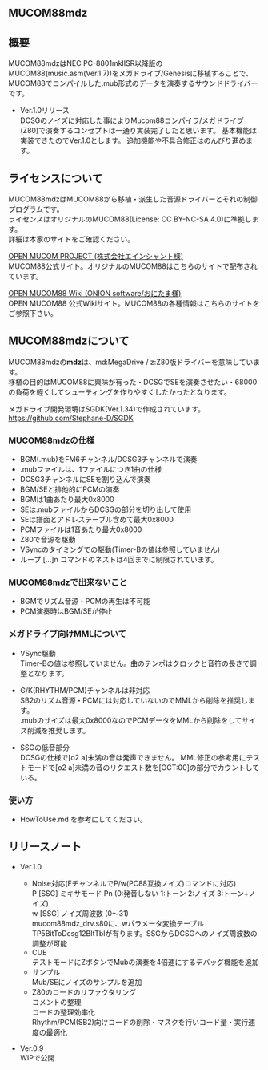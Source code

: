 MUCOM88mdz
------------------
## 概要
MUCOM88mdzはNEC PC-8801mkⅡSR以降版のMUCOM88(music.asm(Ver.1.7))をメガドライブ/Genesisに移植することで、
MUCOM88でコンパイルした.mub形式のデータを演奏するサウンドドライバーです。  

- Ver.1.0リリース  
DCSGのノイズに対応した事によりMucom88コンパイラ/メガドライブ(Z80)で演奏するコンセプトは一通り実装完了したと思います。
基本機能は実装できたのでVer.1.0とします。
追加機能や不具合修正はのんびり進めます。

## ライセンスについて
MUCOM88mdzはMUCOM88から移植・派生した音源ドライバーとそれの制御プログラムです。  
ライセンスはオリジナルのMUCOM88(License: CC BY-NC-SA 4.0)に準拠します。  
詳細は本家のサイトをご確認ください。

[OPEN MUCOM PROJECT (株式会社エインシャント様)](https://www.ancient.co.jp/~MUCOM88/)  
 MUCOM88公式サイト。オリジナルのMUCOM88はこちらのサイトで配布されています。

[OPEN MUCOM88 Wiki (ONION software/おにたま様)](https://github.com/onitama/MUCOM88/wiki)  
 OPEN MUCOM88 公式Wikiサイト。MUCOM88の各種情報はこちらのサイトをご参照下さい。

## MUCOM88mdzについて  
MUCOM88mdzの**mdz**は、md:MegaDrive / z:Z80版ドライバーを意味しています。  
移植の目的はMUCOM88に興味が有った・DCSGでSEを演奏させたい・68000の負荷を軽くしてシューティングを作りやすくしたかったとなります。  

メガドライブ開発環境はSGDK(Ver.1.34)で作成されています。  
https://github.com/Stephane-D/SGDK

### MUCOM88mdzの仕様
  - BGM(.mub)をFM6チャンネル/DCSG3チャンネルで演奏
  - .mubファイルは、1ファイルにつき1曲の仕様
  - DCSG3チャンネルにSEを割り込んで演奏
  - BGM/SEと排他的にPCMの演奏
  - BGMは1曲あたり最大0x8000
  - SEは.mubファイルからDCSGの部分を切り出して使用
  - SEは譜面とアドレステーブル含めて最大0x8000
  - PCMファイルは1音あたり最大0x8000
  - Z80で音源を駆動
  - VSyncのタイミングでの駆動(Timer-Bの値は参照していません)
  - ループ […]n コマンドのネストは4回までに制限されています。

### MUCOM88mdzで出来ないこと
  - BGMでリズム音源・PCMの再生は不可能
  - PCM演奏時はBGM/SEが停止

### メガドライブ向けMMLについて
  - VSync駆動  
  Timer-Bの値は参照していません。曲のテンポはクロックと音符の長さで調整となります。
  - G/K(RHYTHM/PCM)チャンネルは非対応  
  SB2のリズム音源・PCMには対応していないのでMMLから削除を推奨します。  
  .mubのサイズは最大0x8000なのでPCMデータをMMLから削除をしてサイズ削減を推奨します。  

  - SSGの低音部分  
  DCSGの仕様で[o2 a]未満の音は発声できません。
  MML修正の参考用にテストモードで[o2 a]未満の音のリクエスト数を[OCT:00]の部分でカウントしている。


### 使い方  
- HowToUse.md を参考にしてください。

## リリースノート
  - Ver.1.0  
    - Noise対応(FチャンネルでP/w(PC88互換ノイズ)コマンドに対応)  
  P		[SSG] ミキサモード Pn (0:発音しない 1:トーン 2:ノイズ 3:トーン+ノイズ)  
  w		[SSG] ノイズ周波数 (0～31)  
  mucom88mdz_drv.s80に、wパラメータ変換テーブルTP5BitToDcsg12BItTblが有ります。SSGからDCSGへのノイズ周波数の調整が可能  
    - CUE  
  テストモードにZボタンでMubの演奏を4倍速にするデバッグ機能を追加  
    - サンプル  
    Mub/SEにノイズのサンプルを追加
    - Z80のコードのリファクタリング  
    コメントの整理  
    コードの整理効率化  
    Rhythm/PCM(SB2)向けコードの削除・マスクを行いコード量・実行速度の最適化  

  - Ver.0.9  
  WIPで公開  

